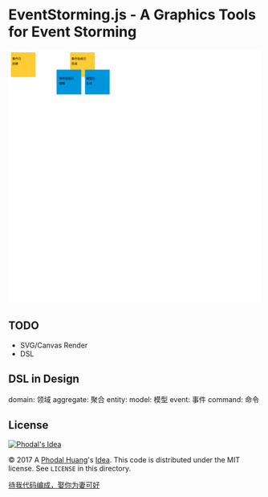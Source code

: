 # EventStorming.js - A Graphics Tools for Event Storming

![Example](./graphics/rect.svg)

TODO
---

 - SVG/Canvas Render
 - DSL
 
DSL in Design
---

domain: 领域
 aggregate: 聚合
    entity:
      model: 模型
        event: 事件
        command: 命令
      
      

License
---

[![Phodal's Idea](http://brand.phodal.com/shields/idea-small.svg)](http://ideas.phodal.com/)

© 2017 A [Phodal Huang](https://www.phodal.com)'s [Idea](http://github.com/phodal/ideas).  This code is distributed under the MIT license. See `LICENSE` in this directory.

[待我代码编成，娶你为妻可好](http://www.xuntayizhan.com/blog/ji-ke-ai-qing-zhi-er-shi-dai-wo-dai-ma-bian-cheng-qu-ni-wei-qi-ke-hao-wan/)

